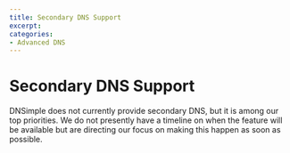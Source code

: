 ```yaml
---
title: Secondary DNS Support
excerpt: 
categories:
- Advanced DNS
---
```


# Secondary DNS Support

DNSimple does not currently provide secondary DNS, but it is among our top priorities. We do not presently have a timeline on when the feature will be available but are directing our focus on making this happen as soon as possible.
